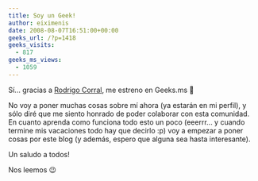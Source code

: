 ```yaml
---
title: Soy un Geek!
author: eiximenis
date: 2008-08-07T16:51:00+00:00
geeks_url: /?p=1418
geeks_visits:
  - 817
geeks_ms_views:
  - 1059
---
```

Sí... gracias a <a href="/blogs/rcorral/" title="Blog de Rodrigo..." mce_href="/blogs/rcorral/">Rodrigo Corral</a>, me estreno en Geeks.ms 🙂

No voy a poner muchas cosas sobre mí ahora (ya estarán en mi perfil), y sólo diré que me siento honrado de poder colaborar con esta comunidad. En cuanto aprenda como funciona todo esto un poco (eeerrr... y cuando termine mis vacaciones todo hay que decirlo :p) voy a empezar a poner cosas por este blog (y además, espero que alguna sea hasta interesante).

Un saludo a todos!

Nos leemos 😉&nbsp;